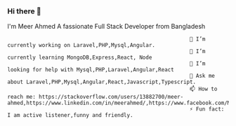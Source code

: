### Hi there 👋
I'm Meer Ahmed
A fassionate Full Stack Developer from Bangladesh

                                                              🔭 I’m currently working on Laravel,PHP,Mysql,Angular.
                                                              🌱 I’m currently learning MongoDB,Express,React, Node
                                                              🤔 I’m looking for help with Mysql,PHP,Laravel,Angular,React
                                                              💬 Ask me about Laravel,PHP,Mysql,Angular,React,Javascript,Typescript.
                                                              📫 How to reach me: https://stackoverflow.com/users/13882700/meer-ahmed,https://www.linkedin.com/in/meerahmed/,https://www.facebook.com/Meercse
                                                              ⚡ Fun fact: I am active listener,funny and friendly.
<!--
**meerahmed/meerahmed** is a ✨ _special_ ✨ repository because its `README.md` (this file) appears on your GitHub profile.


